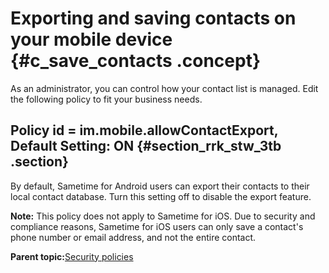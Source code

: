 # Exporting and saving contacts on your mobile device {#c_save_contacts .concept}

As an administrator, you can control how your contact list is managed. Edit the following policy to fit your business needs.

## Policy id = im.mobile.allowContactExport, Default Setting: ON {#section_rrk_stw_3tb .section}

By default, Sametime for Android users can export their contacts to their local contact database. Turn this setting off to disable the export feature.

**Note:** This policy does not apply to Sametime for iOS. Due to security and compliance reasons, Sametime for iOS users can only save a contact's phone number or email address, and not the entire contact.

**Parent topic:**[Security policies](c_security_policies.md)

